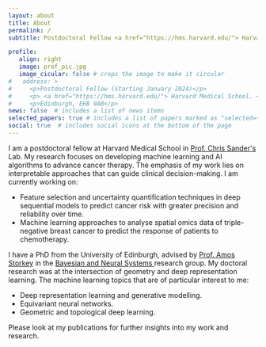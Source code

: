 ```yaml
---
layout: about
title: About
permalink: /
subtitle: Postdoctoral Fellow <a href="https://hms.harvard.edu/"> Harvard Medical School. </a>

profile:
   align: right
   image: prof_pic.jpg
   image_cicular: false # crops the image to make it circular
#   address: >
#     <p>Postdoctoral Fellow (Starting January 2024)</p>
#     <p> <a href="https://hms.harvard.edu/"> Harvard Medical School. </a></p>
#     <p>Edinburgh, EH8 9AB</p>
news: false  # includes a list of news items
selected_papers: true # includes a list of papers marked as "selected={true}"
social: true  # includes social icons at the bottom of the page
---
```


I am a postdoctoral fellow at Harvard Medical School in <a href="https://www.sanderlab.org/#/people/chrissander">Prof. Chris Sander's</a> Lab. My research focuses on developing machine learning and AI algorithms to advance cancer therapy. The emphasis of my work lies on interpretable approaches that can guide clinical decision-making. I am currently working on:

* Feature selection and uncertainty quantification techniques in deep sequential models to predict cancer risk with greater precision and reliability over time.
* Machine learning approaches to analyse spatial omics data of triple-negative breast cancer to predict the response of patients to chemotherapy.

I have a PhD from the University of Edinburgh, advised by <a href="https://homepages.inf.ed.ac.uk/amos/">Prof. Amos Storkey</a> in the <a href="https://www.bayeswatch.com/"> Bayesian and Neural Systems </a> research group. My doctoral research was at the intersection of geometry and deep representation learning. The machine learning topics that are of particular interest to me:

* Deep representation learning and generative modelling.
* Equivariant neural networks.
* Geometric and topological deep learning.

 Please look at my publications for further insights into my work and research.
